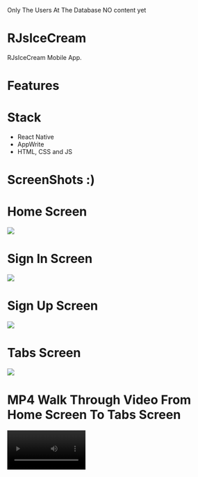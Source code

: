 Only The Users At The Database NO content yet

# RJsIceCream
RJsIceCream Mobile App.

# Features

# Stack
* React Native
* AppWrite
* HTML, CSS and JS

# ScreenShots :)

# Home Screen
<img src="assets/images/screenshots/index.PNG">  

# Sign In Screen
<img src="assets/images/screenshots/sign-in.PNG">  

# Sign Up Screen
<img src="assets/images/screenshots/sign-up.png"> 

# Tabs Screen
<img src="assets/images/screenshots/(tabs).PNG">  

# MP4 Walk Through Video From Home Screen To Tabs Screen

<video src="assets/imagis/videos/Walk Through Video For TabsIcons.mp4" width=180/>



